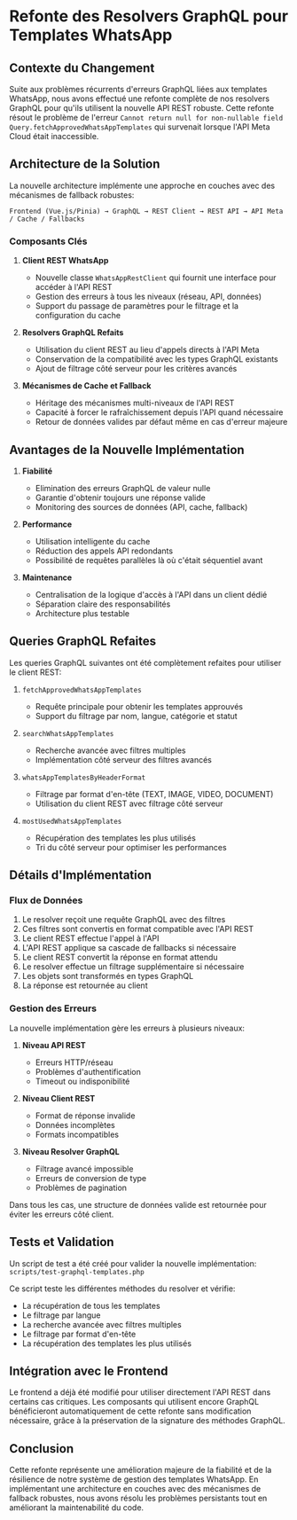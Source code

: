 # Refonte des Resolvers GraphQL pour Templates WhatsApp

## Contexte du Changement

Suite aux problèmes récurrents d'erreurs GraphQL liées aux templates WhatsApp, nous avons effectué une refonte complète de nos resolvers GraphQL pour qu'ils utilisent la nouvelle API REST robuste. Cette refonte résout le problème de l'erreur `Cannot return null for non-nullable field Query.fetchApprovedWhatsAppTemplates` qui survenait lorsque l'API Meta Cloud était inaccessible.

## Architecture de la Solution

La nouvelle architecture implémente une approche en couches avec des mécanismes de fallback robustes:

```
Frontend (Vue.js/Pinia) → GraphQL → REST Client → REST API → API Meta / Cache / Fallbacks
```

### Composants Clés

1. **Client REST WhatsApp**
   - Nouvelle classe `WhatsAppRestClient` qui fournit une interface pour accéder à l'API REST
   - Gestion des erreurs à tous les niveaux (réseau, API, données)
   - Support du passage de paramètres pour le filtrage et la configuration du cache
   
2. **Resolvers GraphQL Refaits**
   - Utilisation du client REST au lieu d'appels directs à l'API Meta
   - Conservation de la compatibilité avec les types GraphQL existants
   - Ajout de filtrage côté serveur pour les critères avancés
   
3. **Mécanismes de Cache et Fallback**
   - Héritage des mécanismes multi-niveaux de l'API REST
   - Capacité à forcer le rafraîchissement depuis l'API quand nécessaire
   - Retour de données valides par défaut même en cas d'erreur majeure

## Avantages de la Nouvelle Implémentation

1. **Fiabilité**
   - Elimination des erreurs GraphQL de valeur nulle
   - Garantie d'obtenir toujours une réponse valide
   - Monitoring des sources de données (API, cache, fallback)
   
2. **Performance**
   - Utilisation intelligente du cache
   - Réduction des appels API redondants
   - Possibilité de requêtes parallèles là où c'était séquentiel avant
   
3. **Maintenance**
   - Centralisation de la logique d'accès à l'API dans un client dédié
   - Séparation claire des responsabilités
   - Architecture plus testable

## Queries GraphQL Refaites

Les queries GraphQL suivantes ont été complètement refaites pour utiliser le client REST:

1. `fetchApprovedWhatsAppTemplates`
   - Requête principale pour obtenir les templates approuvés
   - Support du filtrage par nom, langue, catégorie et statut
   
2. `searchWhatsAppTemplates`
   - Recherche avancée avec filtres multiples
   - Implémentation côté serveur des filtres avancés
   
3. `whatsAppTemplatesByHeaderFormat`
   - Filtrage par format d'en-tête (TEXT, IMAGE, VIDEO, DOCUMENT)
   - Utilisation du client REST avec filtrage côté serveur
   
4. `mostUsedWhatsAppTemplates`
   - Récupération des templates les plus utilisés
   - Tri du côté serveur pour optimiser les performances

## Détails d'Implémentation

### Flux de Données

1. Le resolver reçoit une requête GraphQL avec des filtres
2. Ces filtres sont convertis en format compatible avec l'API REST
3. Le client REST effectue l'appel à l'API
4. L'API REST applique sa cascade de fallbacks si nécessaire
5. Le client REST convertit la réponse en format attendu
6. Le resolver effectue un filtrage supplémentaire si nécessaire
7. Les objets sont transformés en types GraphQL
8. La réponse est retournée au client

### Gestion des Erreurs

La nouvelle implémentation gère les erreurs à plusieurs niveaux:

1. **Niveau API REST**
   - Erreurs HTTP/réseau
   - Problèmes d'authentification
   - Timeout ou indisponibilité
   
2. **Niveau Client REST**
   - Format de réponse invalide
   - Données incomplètes
   - Formats incompatibles
   
3. **Niveau Resolver GraphQL**
   - Filtrage avancé impossible
   - Erreurs de conversion de type
   - Problèmes de pagination

Dans tous les cas, une structure de données valide est retournée pour éviter les erreurs côté client.

## Tests et Validation

Un script de test a été créé pour valider la nouvelle implémentation:
`scripts/test-graphql-templates.php`

Ce script teste les différentes méthodes du resolver et vérifie:
- La récupération de tous les templates
- Le filtrage par langue
- La recherche avancée avec filtres multiples
- Le filtrage par format d'en-tête
- La récupération des templates les plus utilisés

## Intégration avec le Frontend

Le frontend a déjà été modifié pour utiliser directement l'API REST dans certains cas critiques. Les composants qui utilisent encore GraphQL bénéficieront automatiquement de cette refonte sans modification nécessaire, grâce à la préservation de la signature des méthodes GraphQL.

## Conclusion

Cette refonte représente une amélioration majeure de la fiabilité et de la résilience de notre système de gestion des templates WhatsApp. En implémentant une architecture en couches avec des mécanismes de fallback robustes, nous avons résolu les problèmes persistants tout en améliorant la maintenabilité du code.